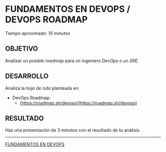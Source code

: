 # FUNDAMENTOS EN DEVOPS / DEVOPS ROADMAP

Tiempo aproximado: _10 minutos_

## OBJETIVO

Analizar un posible _roadmap_ para un ingeniero _DevOps_ o un _SRE_.

## DESARROLLO

Analiza la _hoja de ruta_ planteada en:

* DevOps Roadmap:
  * [https://roadmap.sh/devops](https://roadmap.sh/devops)

## RESULTADO

Haz una presentación de 3 minutos con el resultado de tu análisis.

---

[FUNDAMENTOS EN DEVOPS](../../M01.md)
